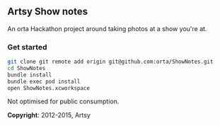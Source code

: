 ## Artsy Show notes

An orta Hackathon project around taking photos at a show you're at.

### Get started

```sh
git clone git remote add origin git@github.com:orta/ShowNotes.git
cd ShowNotes
bundle install
bundle exec pod install
open ShowNotes.xcworkspace
```

Not optimised for public consumption.

**Copyright**: 2012-2015, Artsy
